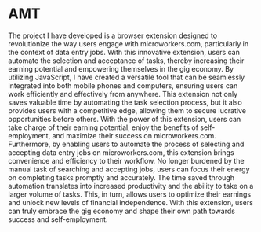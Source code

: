# AMT
The project I have developed is a browser extension designed to revolutionize the way users engage with microworkers.com, particularly in the context of data entry jobs. With this innovative extension, users can automate the selection and acceptance of tasks, thereby increasing their earning potential and empowering themselves in the gig economy. By utilizing JavaScript, I have created a versatile tool that can be seamlessly integrated into both mobile phones and computers, ensuring users can work efficiently and effectively from anywhere. This extension not only saves valuable time by automating the task selection process, but it also provides users with a competitive edge, allowing them to secure lucrative opportunities before others. With the power of this extension, users can take charge of their earning potential, enjoy the benefits of self-employment, and maximize their success on microworkers.com.
Furthermore, by enabling users to automate the process of selecting and accepting data entry jobs on microworkers.com, this extension brings convenience and efficiency to their workflow. No longer burdened by the manual task of searching and accepting jobs, users can focus their energy on completing tasks promptly and accurately. The time saved through automation translates into increased productivity and the ability to take on a larger volume of tasks. This, in turn, allows users to optimize their earnings and unlock new levels of financial independence. With this extension, users can truly embrace the gig economy and shape their own path towards success and self-employment.
